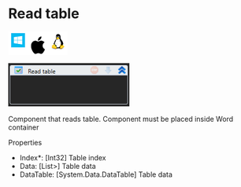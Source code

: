 # Read table

![](<../../../.gitbook/assets/image (27).png>)

![](<../../../.gitbook/assets/image (236).png>)



Component that reads table. Component must be placed inside Word container

Properties

* Index\*: \[Int32] Table index
* Data: \[List>] Table data
* DataTable: \[System.Data.DataTable] Table data
